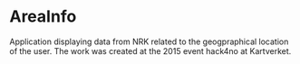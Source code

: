 # AreaInfo

Application displaying data from NRK related to the geogpraphical location of the user.
The work was created at the 2015 event hack4no at Kartverket.
